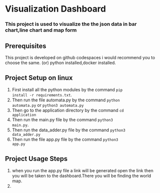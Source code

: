 # Visualization Dashboard

### This project is used to visualize the the json data in bar chart,line chart and map form

## Prerequisites
This project is developed on github codespaces i would recommend you to choose the same.
(or)
python installed,docker installed.

## Project Setup on linux

1. First install all the python modules by the command <code>pip install -r requirements.txt</code>.
2. Then run the file automata.py by the command <code>python automata.py</code> or <code>python3 automata.py</code>
3. Then go to the application directory by the command <code>cd application</code>
4. Then run the main.py file by the command <code>python3 main.py</code>.
5. Then run the data_adder.py file by the command <code>python3 data_adder.py</code>
6. Then run the file app.py file by the command <code>python3 app.py</code>

## Project Usage Steps

1. when you run the app.py file a link will be generated open the link then you will be taken to the dashboard.There you will be finding the world map.
2.
